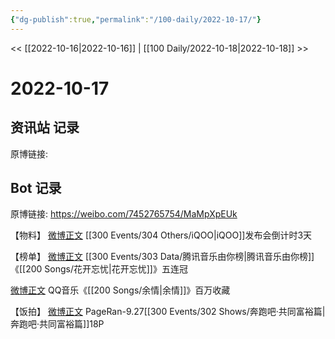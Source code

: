 ```yaml
---
{"dg-publish":true,"permalink":"/100-daily/2022-10-17/"}
---
```



<< [[2022-10-16\|2022-10-16]] | [[100 Daily/2022-10-18\|2022-10-18]] >>

# 2022-10-17

## 资讯站 记录

原博链接:

## Bot 记录

原博链接: https://weibo.com/7452765754/MaMpXpEUk

【物料】
[微博正文](https://weibo.com/detail/4825516337269730) [[300 Events/304 Others/iQOO\|iQOO]]发布会倒计时3天

【榜单】
[微博正文](https://weibo.com/detail/4825579721591650) [[300 Events/303 Data/腾讯音乐由你榜\|腾讯音乐由你榜]]《[[200 Songs/花开忘忧\|花开忘忧]]》五连冠

[微博正文](https://weibo.com/detail/4825615695612388) QQ音乐《[[200 Songs/余情\|余情]]》百万收藏

【饭拍】
[微博正文](https://weibo.com/detail/4825659731611923) PageRan-9.27[[300 Events/302 Shows/奔跑吧·共同富裕篇\|奔跑吧·共同富裕篇]]18P
